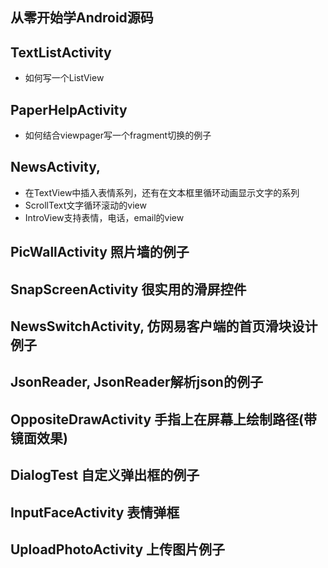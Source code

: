 ##  从零开始学Android源码

## TextListActivity
- 如何写一个ListView

## PaperHelpActivity
- 如何结合viewpager写一个fragment切换的例子


## NewsActivity,
- 在TextView中插入表情系列，还有在文本框里循环动画显示文字的系列
- ScrollText文字循环滚动的view
- IntroView支持表情，电话，email的view

## PicWallActivity 照片墙的例子

## SnapScreenActivity 很实用的滑屏控件

## NewsSwitchActivity, 仿网易客户端的首页滑块设计例子

## JsonReader, JsonReader解析json的例子

## OppositeDrawActivity 手指上在屏幕上绘制路径(带镜面效果)

## DialogTest 自定义弹出框的例子

## InputFaceActivity 表情弹框

## UploadPhotoActivity 上传图片例子